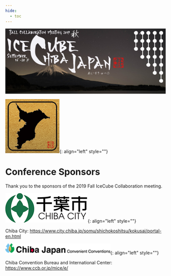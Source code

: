 ```yaml
---
hide:
  - toc
---
```


![2019 Fall Collaboration Meeting](titleNoren2C_new.jpg)


![ ](ChibaGold.jpg){: align="left" style=""}

# Conference Sponsors


Thank you to the sponsors of the 2019 Fall IceCube Collaboration meeting.

![ ](ChibaCityLogo.jpg){: align="left" style=""}


Chiba City: https://www.city.chiba.jp/somu/shichokoshitsu/kokusai/portal-en.html

![ ](ConvenLogoGIF.gif){: align="left" style=""}


Chiba Convention Bureau and International Center: https://www.ccb.or.jp/mice/e/

